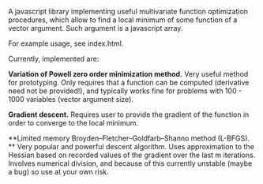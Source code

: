 A javascript library implementing useful multivariate function optimization procedures, which allow to find a local minimum of some function of a vector argument. Such argument is a javascript array. 

For example usage, see index.html.

Currently, implemented are:

**Variation of Powell zero order minimization method.** Very useful method for prototyping. Only requires that a function can be computed (derivative need not be provided!), and typically works fine for problems with 100 - 1000 variables (vector argument size). 

**Gradient descent.** Requires user to provide the gradient of the function in order to converge to the local minimum.

**Limited memory Broyden–Fletcher–Goldfarb–Shanno method (L-BFGS). ** Very popular and powerful descent algorithm. Uses approximation to the Hessian based on recorded values of the gradient over the last m iterations. Involves numerical division, and because of this currently unstable (maybe a bug) so use at your own risk.
